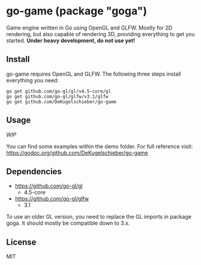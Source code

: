 # go-game (package "goga")

Game engine written in Go using OpenGL and GLFW. Mostly for 2D rendering, but also capable of rendering 3D, providing everything to get you started.
**Under heavy development, do not use yet!**

## Install

go-game requires OpenGL and GLFW. The following three steps install everything you need:

```
go get github.com/go-gl/gl/v4.5-core/gl
go get github.com/go-gl/glfw/v3.1/glfw
go get github.com/DeKugelschieber/go-game
```

## Usage

*WIP*

You can find some examples within the demo folder. For full reference visit: https://godoc.org/github.com/DeKugelschieber/go-game

## Dependencies

* https://github.com/go-gl/gl
    - 4.5-core
* https://github.com/go-gl/glfw
    - 3.1

To use an older GL version, you need to replace the GL imports in package goga. It should mostly be compatible down to 3.x.

## License

MIT
